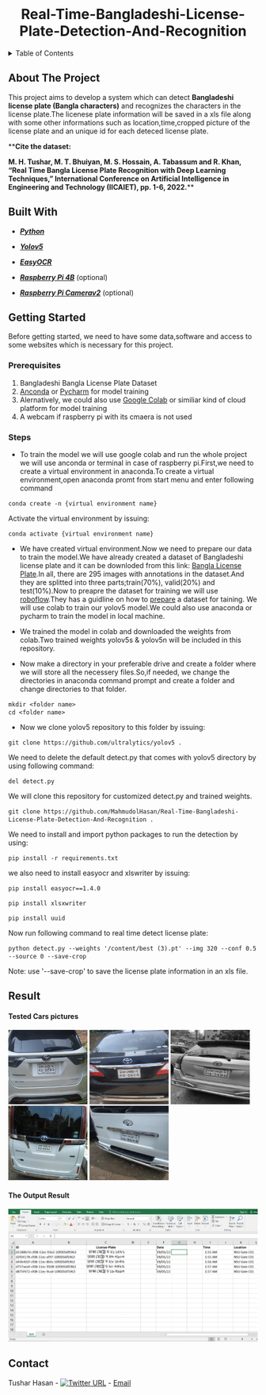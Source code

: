 <div id='top'></div>
<br />
<h1 align="center">
     Real-Time-Bangladeshi-License-Plate-Detection-And-Recognition
</h1>


<details>
  <summary>Table of Contents</summary>
  <ol>
    <li>
      <a href="#about-the-project">About The Project</a>
      <ul>
        <li><a href="#built-with">Built With</a></li>
      </ul>
    </li>
    <li>
      <a href="#getting-started">Getting Started</a>
      <ul>
        <li><a href="#prerequisites">Prerequisites</a></li>
        <li><a href="#installation">Steps</a></li>
      </ul>
    </li>
    <li><a href="#Result">Result</a></li>
    <li><a href="#contact">Contact</a></li>
    
  </ol>
</details>

## About The Project

This project aims to develop a system which can detect **Bangladeshi license plate (Bangla characters)** and recognizes the characters in the license plate.The licenese plate information will be saved in a xls file along with some other informations such as location,time,cropped picture of the license plate and an unique id for each deteced license plate. 

****Cite the dataset:**

**M. H. Tushar, M. T. Bhuiyan, M. S. Hossain, A. Tabassum and R. Khan, “Real Time Bangla License Plate Recognition with Deep Learning Techniques,” International Conference on Artificial Intelligence in Engineering and Technology (IICAIET), pp. 1-6, 2022.****

## Built With

- ***[Python](https://www.python.org/)***

- ***[Yolov5](https://github.com/ultralytics/yolov5)***

- ***[EasyOCR](https://github.com/JaidedAI/EasyOCR)***

- ***[Raspberry Pi 4B](https://www.raspberrypi.com/products/raspberry-pi-4-model-b/)*** (optional)

- ***[Raspberry Pi Camerav2](https://www.raspberrypi.com/products/camera-module-v2/)*** (optional)

## Getting Started 

Before getting started, we need to have some data,software and access to some websites which is necessary for this project.

### Prerequisites

1. Bangladeshi Bangla License Plate Dataset
2. [Anconda](https://anaconda.org/anaconda/python) or [Pycharm](https://www.jetbrains.com/pycharm/download/) for model training 
3. Alernatively, we could also use [Google Colab](https://colab.research.google.com/) or similiar kind of cloud platform for model training 
4. A webcam if raspberry pi with its cmaera is not used 

### Steps

+ To train the model we will use google colab and run the whole project we will use anconda or terminal in case of raspberry pi.First,we need to create a virtual environment in anaconda.To create a virtual environment,open anaconda promt from start menu and enter following command 
```
conda create -n {virtual environment name}
```
 Activate the virtual environment by issuing:
```
conda activate {virtual environment name}
```
+ We have created  virtual environment.Now we need to prepare our data to train the model.We have already created a dataset of Bangladeshi license plate and it can be downloded from this link: [Bangla License Plate](https://www.kaggle.com/datasets/mahmudolhasantushar/bangla-license-plate "https://www.kaggle.com/datasets/mahmudolhasantushar/bangla-license-plate").In all, there are 295 images with annotations in the dataset.And they are splitted into three parts;train(70%), valid(20%) and test(10%).Now to preapre the dataset for training we will use [roboflow](https://app.roboflow.com/).They has a guidline on how to [prepare](https://blog.roboflow.com/getting-started-with-roboflow/) a dataset for taining. We will use colab to train our yolov5 model.We could also use anaconda or pycharm to train the model in local machine.

+  We trained the model in colab and downloaded the weights from colab.Two trained weights yolov5s & yolov5n will be included in this repository.

+ Now make a directory in your preferable drive and create a folder where we will store all the necessery files.So,if needed, we change the directories in anaconda command prompt and create a folder and change directories to that folder.
```
mkdir <folder name>
cd <folder name>
```
+ Now we clone yolov5 repository to this folder by issuing:
```
git clone https://github.com/ultralytics/yolov5 .
```
We need to delete the default detect.py that comes with yolov5 directory by using following command:
```
del detect.py
```
We will clone this repository for customized detect.py and trained weights.
```
git clone https://github.com/MahmudolHasan/Real-Time-Bangladeshi-License-Plate-Detection-And-Recognition .
```
We need to install and import python packages to run the detection by using:
```
pip install -r requirements.txt
```
we also need to install easyocr and xlswriter by issuing:
```
pip install easyocr==1.4.0
```
```
pip install xlsxwriter
```
```
pip install uuid
```
Now run following command to real time detect license plate:
```
python detect.py --weights '/content/best (3).pt' --img 320 --conf 0.5 --source 0 --save-crop 
```
Note: use '--save-crop' to save the license plate information in an xls file.

## Result
#### Tested Cars pictures 

<p float="left">
  <img src="images/c1.jpg" alt="Vehicle 1" width="160" height ="150" />
  <img src="images/c2.jpg" alt="Vehicle 2" width="160" height ="150" /> 
  <img src="images/c3.jpg" alt="Vehicle 3" width="160" height ="150" />
  <img src="images/c4.jpg" alt="Vehicle 4" width="160" height ="150" />
  <img src="images/c5.jpg" alt="Vehicle 5" width="160" height ="150" >
</p>
    
#### The Output Result

<img width="800" src='images/result.png '>

## Contact 
Tushar Hasan - [![Twitter URL](https://img.shields.io/twitter/url/https/twitter.com/bukotsunikki.svg?style=social&label=Follow%20%40bukotsunikki)](https://twitter.com/hasan_tusher) - [Email](mailto:tusharhasan182@gmail.com)
